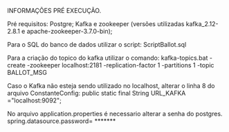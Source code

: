 INFORMAÇÕES PRÉ EXECUÇÃO.

Pré requisitos:
Postgre;
Kafka e zookeeper (versões utilizadas kafka_2.12-2.8.1 e apache-zookeeper-3.7.0-bin);

Para o SQL do banco de dados utilizar o script:
ScriptBallot.sql

Para a criação do topico do kafka utilizar o comando:
kafka-topics.bat -create -zookeeper localhost:2181 -replication-factor 1 -partitions 1 -topic BALLOT_MSG

Caso o Kafka não esteja sendo utilizado no localhost, alterar o linha 8 do arquivo ConstanteConfig:
public static final String URL_KAFKA ="localhost:9092";

No arquivo application.properties é necessario alterar a senha do postgres.
spring.datasource.password= *******




